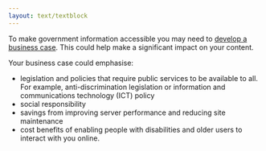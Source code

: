```yaml
---
layout: text/textblock
---
```


To make government information accessible you may need to [develop a business case](https://www.w3.org/WAI/bcase/). This could help make a significant impact on your content.

Your business case could emphasise:

- legislation and policies that require public services to be available to all. For example, anti-discrimination legislation or information and communications technology (ICT) policy
- social responsibility
- savings from improving server performance and reducing site maintenance
- cost benefits of enabling people with disabilities and older users to interact with you online.
